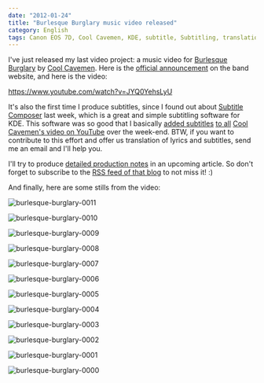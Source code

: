 ```yaml
---
date: "2012-01-24"
title: "Burlesque Burglary music video released"
category: English
tags: Canon EOS 7D, Cool Cavemen, KDE, subtitle, Subtitling, translation, Video, youtube
---
```


I've just released my last video project: a music video for [Burlesque Burglary](https://coolcavemen.com/discography/songs-and-lyrics/burlesque-burglary/) by [Cool Cavemen](https://coolcavemen.com). Here is the [official announcement](https://coolcavemen.com/2012/nouveau-clip-video-burlesque-burglary/) on the band website, and here is the video:

https://www.youtube.com/watch?v=JYQ0YehsLyU

It's also the first time I produce subtitles, since I found out about [Subtitle Composer](https://sourceforge.net/projects/subcomposer/) last week, which is a great and simple subtitling software for KDE. This software was so good that I basically [added subtitles](https://twitter.com/#!/coolcavemen/status/160641358762229760) [to all](https://twitter.com/#!/coolcavemen/status/161783153567076352) [Cool Cavemen's video on YouTube](https://www.youtube.com/user/coolcavemen) over the week-end. BTW, if you want to contribute to this effort and offer us translation of lyrics and subtitles, send me an email and I'll help you.

I'll try to produce [detailed production notes]({filename}/2012/burlesque-burglary-music-video-production-notes.md) in an upcoming article. So don't forget to subscribe to the [RSS feed of that blog](https://kevin.deldycke.com/feed/) to not miss it! :)

And finally, here are some stills from the video:

![burlesque-burglary-0011]({attach}burlesque-burglary-0011.jpg)

![burlesque-burglary-0010]({attach}burlesque-burglary-0010.jpg)

![burlesque-burglary-0009]({attach}burlesque-burglary-0009.jpg)

![burlesque-burglary-0008]({attach}burlesque-burglary-0008.jpg)

![burlesque-burglary-0007]({attach}burlesque-burglary-0007.jpg)

![burlesque-burglary-0006]({attach}burlesque-burglary-0006.jpg)

![burlesque-burglary-0005]({attach}burlesque-burglary-0005.jpg)

![burlesque-burglary-0004]({attach}burlesque-burglary-0004.jpg)

![burlesque-burglary-0003]({attach}burlesque-burglary-0003.jpg)

![burlesque-burglary-0002]({attach}burlesque-burglary-0002.jpg)

![burlesque-burglary-0001]({attach}burlesque-burglary-0001.jpg)

![burlesque-burglary-0000]({attach}burlesque-burglary-0000.jpg)

